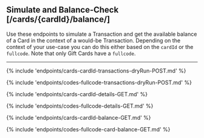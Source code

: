 ## Simulate and Balance-Check [/cards/{cardId}/balance/]
Use these endpoints to simulate a Transaction and get the available balance of a Card in the context of a would-be Transaction. 
Depending on the context of your use-case you can do this either based on the `cardId` or the `fullcode`. 
Note that only Gift Cards have a `fullcode`.

---


{% include 'endpoints/cards-cardId-transactions-dryRun-POST.md' %}

{% include 'endpoints/codes-fullcode-transactions-dryRun-POST.md' %}

{% include 'endpoints/cards-cardId-details-GET.md' %}

{% include 'endpoints/codes-fullcode-details-GET.md' %}


{% include 'endpoints/cards-cardId-balance-GET.md' %}

{% include 'endpoints/codes-fullcode-card-balance-GET.md' %}
